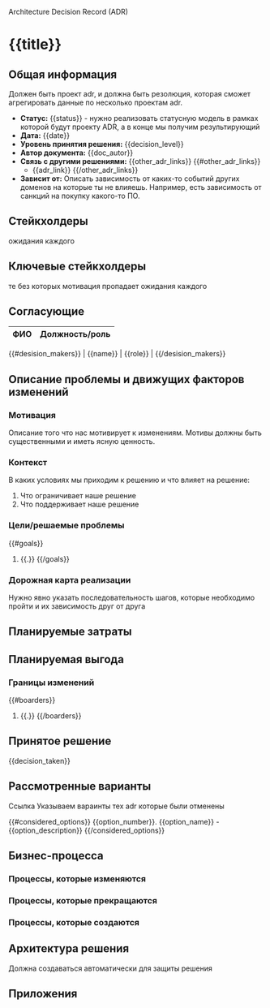 
Architecture Decision Record (ADR)

# {{title}}

## Общая информация

Должен быть проект adr, и должна быть резолюция, которая сможет агрегировать данные по несколько проектам adr.


* **Статус:** {{status}} - нужно реализовать статусную модель в рамках которой будут проекту ADR, а в конце мы получим результирующий
* **Дата:** {{date}}
* **Уровень принятия решения:** {{decision_level}}
* **Автор документа:** {{doc_autor}}
* **Связь с другими решениями:** {{other_adr_links}}
    {{#other_adr_links}}
    * {{adr_link}}
    {{/other_adr_links}}
* **Зависит от:**
Описать зависимость от каких-то событий других доменов на которые ты не влияешь. Например, есть зависимость от санкций на покупку какого-то ПО.

## Стейкхолдеры
ожидания каждого

## Ключевые стейкхолдеры
те без которых мотивация пропадает
ожидания каждого

## Согласующие

| ФИО               | Должность/роль |
|:------------------|:---------------|
{{#desision_makers}}
| {{name}}          | {{role}}       |
{{/desision_makers}}

## Описание проблемы и движущих факторов изменений

### Мотивация
Описание того что нас мотивирует к изменениям. Мотивы должны быть существенными и иметь ясную ценность.

### Контекст
В каких условиях мы приходим к решению и что влияет на решение:
1. Что ограничивает наше решение
2. Что поддерживает наше решение

### Цели/решаемые проблемы

{{#goals}}
1. {{.}}
{{/goals}}

### Дорожная карта реализации
Нужно явно указать последовательность шагов, которые необходимо пройти и их зависимость друг от друга

## Планируемые затраты

## Планируемая выгода


### Границы изменений

{{#boarders}}
1. {{.}}
{{/boarders}}

## Принятое решение

{{decision_taken}}



## Рассмотренные варианты
Ссылка Указываем вараинты тех adr которые были отменены

{{#considered_options}}
{{option_number}}. {{option_name}} - {{option_description}}
{{/considered_options}}


<!-- Разделы выше обязательные -->

## Бизнес-процесса
### Процессы, которые изменяются

### Процессы, которые прекращаются

### Процессы, которые создаются


## Архитектура решения
Должна создаваться автоматически для защиты решения

## Приложения


